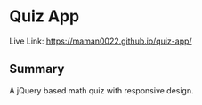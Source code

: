 # Quiz App  
Live Link: https://maman0022.github.io/quiz-app/  
## Summary  
A jQuery based math quiz with responsive design. 
